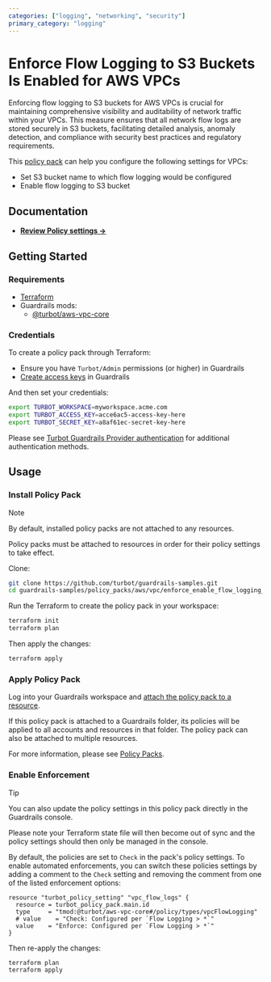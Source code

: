 ```yaml
---
categories: ["logging", "networking", "security"]
primary_category: "logging"
---
```


# Enforce Flow Logging to S3 Buckets Is Enabled for AWS VPCs

Enforcing flow logging to S3 buckets for AWS VPCs is crucial for maintaining comprehensive visibility and auditability of network traffic within your VPCs. This measure ensures that all network flow logs are stored securely in S3 buckets, facilitating detailed analysis, anomaly detection, and compliance with security best practices and regulatory requirements.

This [policy pack](https://turbot.com/guardrails/docs/concepts/policy-packs) can help you configure the following settings for VPCs:

- Set S3 bucket name to which flow logging would be configured
- Enable flow logging to S3 bucket

## Documentation

- **[Review Policy settings →](https://hub.guardrails.turbot.com/policy-packs/aws_vpc_enforce_enable_flow_logging_to_s3_buckets_is_enabled_for_vpcs/settings)**

## Getting Started

### Requirements

- [Terraform](https://developer.hashicorp.com/terraform/install)
- Guardrails mods:
  - [@turbot/aws-vpc-core](https://hub.guardrails.turbot.com/mods/aws/mods/aws-vpc-core)

### Credentials

To create a policy pack through Terraform:

- Ensure you have `Turbot/Admin` permissions (or higher) in Guardrails
- [Create access keys](https://turbot.com/guardrails/docs/guides/iam/access-keys#generate-a-new-guardrails-api-access-key) in Guardrails

And then set your credentials:

```sh
export TURBOT_WORKSPACE=myworkspace.acme.com
export TURBOT_ACCESS_KEY=acce6ac5-access-key-here
export TURBOT_SECRET_KEY=a8af61ec-secret-key-here
```

Please see [Turbot Guardrails Provider authentication](https://registry.terraform.io/providers/turbot/turbot/latest/docs#authentication) for additional authentication methods.

## Usage

### Install Policy Pack

> [!NOTE]
> By default, installed policy packs are not attached to any resources.
>
> Policy packs must be attached to resources in order for their policy settings to take effect.

Clone:

```sh
git clone https://github.com/turbot/guardrails-samples.git
cd guardrails-samples/policy_packs/aws/vpc/enforce_enable_flow_logging_to_s3_buckets_is_enabled_for_vpcs
```

Run the Terraform to create the policy pack in your workspace:

```sh
terraform init
terraform plan
```

Then apply the changes:

```sh
terraform apply
```

### Apply Policy Pack

Log into your Guardrails workspace and [attach the policy pack to a resource](https://turbot.com/guardrails/docs/guides/policy-packs#attach-a-policy-pack-to-a-resource).

If this policy pack is attached to a Guardrails folder, its policies will be applied to all accounts and resources in that folder. The policy pack can also be attached to multiple resources.

For more information, please see [Policy Packs](https://turbot.com/guardrails/docs/concepts/policy-packs).

### Enable Enforcement

> [!TIP]
> You can also update the policy settings in this policy pack directly in the Guardrails console.
>
> Please note your Terraform state file will then become out of sync and the policy settings should then only be managed in the console.

By default, the policies are set to `Check` in the pack's policy settings. To enable automated enforcements, you can switch these policies settings by adding a comment to the `Check` setting and removing the comment from one of the listed enforcement options:

```hcl
resource "turbot_policy_setting" "vpc_flow_logs" {
  resource = turbot_policy_pack.main.id
  type     = "tmod:@turbot/aws-vpc-core#/policy/types/vpcFlowLogging"
  # value    = "Check: Configured per `Flow Logging > *`"
  value    = "Enforce: Configured per `Flow Logging > *`"
}
```

Then re-apply the changes:

```sh
terraform plan
terraform apply
```
